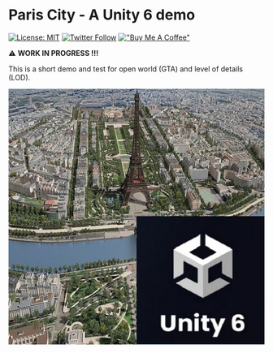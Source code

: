 # Paris City - A Unity 6 demo

[![License: MIT](https://img.shields.io/badge/License-MIT-yellow.svg)](https://opensource.org/licenses/MIT)
[![Twitter Follow](https://img.shields.io/twitter/follow/Damien_Fremont?style=social)](https://twitter.com/Damien_Fremont)
[!["Buy Me A Coffee"](./docs/README/buymeacoffee-20.png)](https://www.buymeacoffee.com/damienfremont)

:warning: **WORK IN PROGRESS !!!**

This is a short demo and test for open world (GTA) and level of details (LOD).

![alt text](./folder.jpg)
